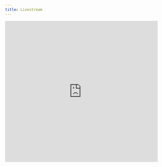 ```yaml
--- 
title: Livestream
---
```

<iframe src="https://embed.bambuser.com/channel/coldclimate" width="500" height="462" frameborder="0">Your browser does not support iframes.</iframe>
